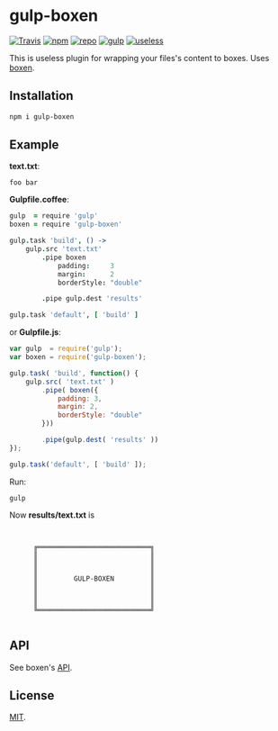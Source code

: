 # gulp-boxen

[![Travis](https://img.shields.io/travis/malyutinegor/gulp-boxen.svg?style=flat-square)](https://github.com/malyutinegor/gulp-boxen) [![npm](https://img.shields.io/npm/v/gulp-boxen.svg?style=flat-square)](https://www.npmjs.com/package/gulp-boxen)  [![repo](https://img.shields.io/badge/repo-on_github-green.svg?style=flat-square)](https://github.com/malyutinegor/gulp-boxen) [![gulp](https://img.shields.io/badge/gulp_plugin-yes-green.svg?style=flat-square)](https://npmjs.com/package/gulp) [![useless](https://img.shields.io/badge/useless-yes-green.svg?style=flat-square)](https://npmjs.com/package/gulp-boxen)

This is useless plugin for wrapping your files's content to boxes. Uses [boxen](https://www.npmjs.com/package/boxen).

## Installation

```bash
npm i gulp-boxen
```

## Example

**text.txt**:
```
foo bar
```

**Gulpfile.coffee**:
```coffee
gulp  = require 'gulp'
boxen = require 'gulp-boxen'

gulp.task 'build', () ->
	gulp.src 'text.txt'
		.pipe boxen
			padding:     3
			margin:      2
			borderStyle: "double"

		.pipe gulp.dest 'results'

gulp.task 'default', [ 'build' ]
```

or **Gulpfile.js**:
```js
var gulp  = require('gulp');
var boxen = require('gulp-boxen');

gulp.task( 'build', function() {
	gulp.src( 'text.txt' )
		.pipe( boxen({
    		padding: 3,
    		margin: 2,
    		borderStyle: "double"
  		}))

  		.pipe(gulp.dest( 'results' ))
});

gulp.task('default', [ 'build' ]);
```

Run:
```
gulp
```

Now **results/text.txt** is
```


      ╔════════════════════════════╗
      ║                            ║
      ║                            ║
      ║                            ║
      ║         GULP-BOXEN         ║
      ║                            ║
      ║                            ║
      ║                            ║
      ╚════════════════════════════╝


```

## API

See boxen's [API](https://www.npmjs.com/package/boxen).

## License

[MIT](https://github.com/malyutinegor/gulp-boxen/blob/master/LICENSE).